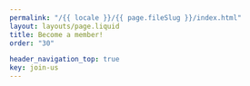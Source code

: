 ```yaml
---
permalink: "/{{ locale }}/{{ page.fileSlug }}/index.html"
layout: layouts/page.liquid
title: Become a member!
order: "30"

header_navigation_top: true
key: join-us
---
```

